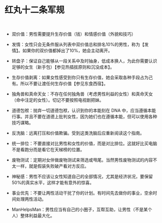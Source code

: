 # 红丸十二条军规

&zwj;

+   双价值：男性需要提升生存价值（钱）和情感价值（外貌和技巧）

+   发情：女性只会无条件服从列表中双价值总和排名10%的男性，称为【发情】。如果你的双价值都掉出了10%，她会主动离开。

+   转盘子：保证自己能够从一段关系中及时抽身，低成本换人，为此你需要认识足够的女生（新手包）【参见热插拔原则和沉没成本】。

+   生存价值剥离：如果女性感受到你只有生存价值，她会采取各种手段占为己有。所以不要让渡任何生存价值【参见东食西宿】。

+   独角兽和真命天女：不存在任何独角兽（考虑男性利益的女性）和真命天女（命中注定的女性）。切记不要按照电视剧把妹。

+   道德包袱：抛弃一切道德包袱，认识到你的本能刻在 DNA 中，应当遵循本能行事。并且不要在道德上批判女性，因为她们也在遵循本能，但可以使用各种技巧谋略。

+   反洗脑：远离打压和价值欺骗。受到这类洗脑后应重新阅读这个指南。

+   统一排位：不要直接对比男性和女性的价值，而是对比排位。这就好比买电脑不是看跑分而是看它在天梯榜的位置。

+   废物测试：定期对女伴做废物测试来筛选或甩尾。当然男性废物测试的内容不太一样，就是假装失败破产看对方反应。

+   神秘感：男性不应该让女性知道自己的全部情况，尤其是经济状况，要保留50%的真实水平，这样才能有意外的惊喜。

+   事业优先：不要让两性活动干扰了你的计划。有时间先去做你的事业，空余时间处理两性活动。

+   ManHelpsMan：男性应当有自己的小圈子，互帮互助，让男性（不是某个人）整体利益最大化。

